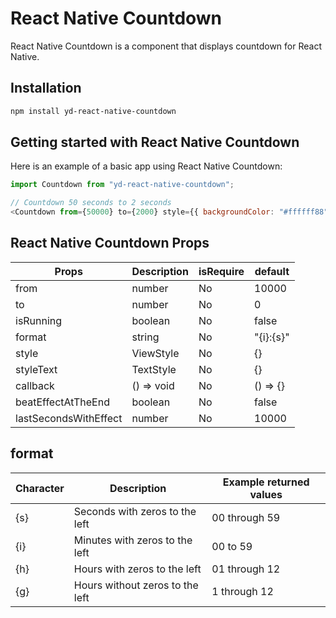 # React Native Countdown

React Native Countdown is a component that displays countdown for React Native.

## Installation

```sh
npm install yd-react-native-countdown
```

## Getting started with React Native Countdown

Here is an example of a basic app using React Native Countdown:

```js
import Countdown from "yd-react-native-countdown";

// Countdown 50 seconds to 2 seconds
<Countdown from={50000} to={2000} style={{ backgroundColor: "#ffffff88" }} isRunning={isRunning} />;
```

## React Native Countdown Props

| Props                 | Description | isRequire | default   |
| --------------------- | ----------- | --------- | --------- |
| from                  | number      | No        | 10000     |
| to                    | number      | No        | 0         |
| isRunning             | boolean     | No        | false     |
| format                | string      | No        | "{i}:{s}" |
| style                 | ViewStyle   | No        | {}        |
| styleText             | TextStyle   | No        | {}        |
| callback              | () => void  | No        | () => {}  |
| beatEffectAtTheEnd    | boolean     | No        | false     |
| lastSecondsWithEffect | number      | No        | 10000     |

## format

| Character | Description                     | Example returned values |
| --------- | ------------------------------- | ----------------------- |
| {s}       | Seconds with zeros to the left  | 00 through 59           |
| {i}       | Minutes with zeros to the left  | 00 to 59                |
| {h}       | Hours with zeros to the left    | 01 through 12           |
| {g}       | Hours without zeros to the left | 1 through 12            |
